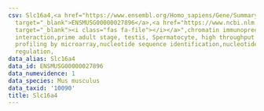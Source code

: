 ```yaml
---
csv: Slc16a4,<a href="https://www.ensembl.org/Homo_sapiens/Gene/Summary?db=core;g=ENSMUSG00000027896"
  target="_blank">ENSMUSG00000027896</a>,<a href="https://www.ncbi.nlm.nih.gov/pubmed/23834426"
  target="_blank"><i class="fas fa-file"></i></a>",chromatin immunoprecipitation assay,direct
  interaction,prime adult stage, testis, Spermatocyte, high throughput transcription
  profiling by microarray,nucleotide sequence identification,nucleotide sequence identification,transcriptional
  regulation,
data_alias: Slc16a4
data_id: ENSMUSG00000027896
data_numevidence: 1
data_species: Mus musculus
data_taxid: '10090'
title: Slc16a4
---
```

